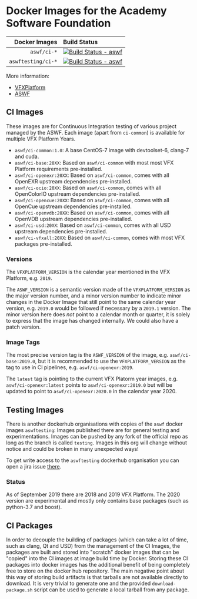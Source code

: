 # Docker Images for the Academy Software Foundation

| Docker Images | Build Status |
| ---:         |     :---      |
| `aswf/ci-*`        | [![Build Status - aswf](https://dev.azure.com/academysoftwarefoundation/Academy%20Software%20Foundation/_apis/build/status/AZP%20aswf-docker?branchName=master)](https://dev.azure.com/academysoftwarefoundation/Academy%20Software%20Foundation/_build/latest?definitionId=2&branchName=master)
| `aswftesting/ci-*` | [![Build Status - aswf](https://dev.azure.com/academysoftwarefoundation/Academy%20Software%20Foundation/_apis/build/status/AZP%20aswf-docker?branchName=testing)](https://dev.azure.com/academysoftwarefoundation/Academy%20Software%20Foundation/_build/latest?definitionId=2&branchName=testing)


More information:
* [VFXPlatform](https://vfxplatform.com)
* [ASWF](https://aswf.io)

## CI Images

These images are for Continuous Integration testing of various project managed by the ASWF.
Each image (apart from `ci-common`) is available for multiple VFX Platform Years.

* `aswf/ci-common:1.0`: A base CentOS-7 image with devtoolset-6, clang-7 and cuda.
* `aswf/ci-base:20XX`: Based on `aswf/ci-common` with most most VFX Platform requirements pre-installed.
* `aswf/ci-openexr:20XX`: Based on `aswf/ci-common`, comes with all OpenEXR upstream dependencies pre-installed.
* `aswf/ci-ocio:20XX`: Based on `aswf/ci-common`, comes with all OpenColorIO upstream dependencies pre-installed.
* `aswf/ci-opencue:20XX`: Based on `aswf/ci-common`, comes with all OpenCue upstream dependencies pre-installed.
* `aswf/ci-openvdb:20XX`: Based on `aswf/ci-common`, comes with all OpenVDB upstream dependencies pre-installed.
* `aswf/ci-usd:20XX`: Based on `aswf/ci-common`, comes with all USD upstream dependencies pre-installed.
* `aswf/ci-vfxall:20XX`: Based on `aswf/ci-common`, comes with most VFX packages pre-installed.

### Versions

The `VFXPLATFORM_VERSION` is the calendar year mentioned in the VFX Platform, e.g. `2019`.

The `ASWF_VERSION` is a semantic version made of the `VFXPLATFORM_VERSION` as the major version number, and a minor version number to indicate minor changes in the Docker Image that still point to the same calendar year version, e.g. `2019.0` would be followed if necessary by a `2019.1` version.
The minor version here does *not* point to a calendar month or quarter, it is solely to express that the image has changed internally. We could also have a patch version.

### Image Tags

The most precise version tag is the `ASWF_VERSION` of the image, e.g. `aswf/ci-base:2019.0`, but it is recommended to use the `VFXPLATFORM_VERSION` as the tag to use in CI pipelines, e.g. `aswf/ci-openexr:2019`.

The `latest` tag is pointing to the current VFX Platorm year images, e.g. `aswf/ci-openexr:latest` points to `aswf/ci-openexr:2019.0` but will be updated to point to `aswf/ci-openexr:2020.0` in the calendar year 2020.


## Testing Images

There is another dockerhub organisations with copies of the `aswf` docker images `aswftesting`: Images published there are for general testing and experimentations. Images can be pushed by any fork of the official repo as long as the branch is called `testing`. Images in this org will change without notice and could be broken in many unexpected ways!

To get write access to the `aswftesting` dockerhub organisation you can open a jira issue [there](jira.aswf.io).

### Status
As of September 2019 there are 2018 and 2019 VFX Platform. The 2020 version are experimental and mostly only contains base packages (such as python-3.7 and boost).


## CI Packages

In order to decouple the building of packages (which can take a lot of time, such as clang, Qt and USD) from the management of the CI Images, the packages are built and stored into "scratch" docker images that can be "copied" into the CI images at image build time by Docker.
Storing these CI packages into docker images has the additional benefit of being completely free to store on the docker hub repository.
The main negative point about this way of storing build artifacts is that tarballs are not available directly to download. It is very trivial to generate one and the provided `download-package.sh` script can be used to generate a local tarball from any package.

